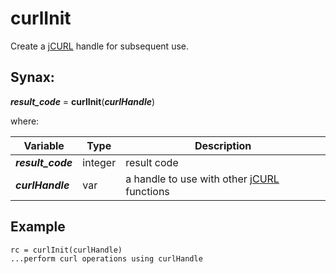 # curlInit

Create a [jCURL](../jcurl) handle for subsequent use.

## Synax:

***result_code*** = **curlInit**(***curlHandle***)

where:

| Variable | Type | Description |
|--|--|--|
***result_code*** | integer | result code
***curlHandle*** | var | a handle to use with other [jCURL](../../jcurl) functions

## Example
```
rc = curlInit(curlHandle)
...perform curl operations using curlHandle
```